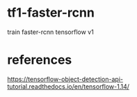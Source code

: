 # tf1-faster-rcnn
train faster-rcnn tensorflow v1

# references
https://tensorflow-object-detection-api-tutorial.readthedocs.io/en/tensorflow-1.14/
